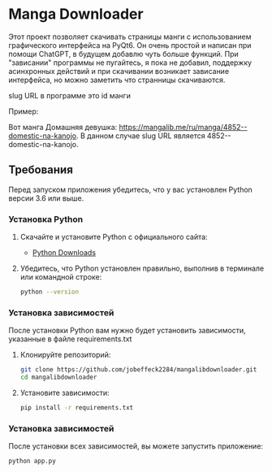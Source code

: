 # Manga Downloader

Этот проект позволяет скачивать страницы манги с использованием графического интерфейса на PyQt6. Он очень простой и написан при помощи ChatGPT, в будущем добавлю чуть больше функций. При "зависании" программы не пугайтесь, я пока не добавил, поддержку асинхронных действий и при скачивании возникает зависание интерфейса, но можно заметить что странницы скачиваются.

slug URL в программе это id манги

Пример:

Вот манга Домашняя девушка: https://mangalib.me/ru/manga/4852--domestic-na-kanojo. В данном случае slug URL является 4852--domestic-na-kanojo.

## Требования

Перед запуском приложения убедитесь, что у вас установлен Python версии 3.6 или выше.

### Установка Python

1. Скачайте и установите Python с официального сайта:
   - [Python Downloads](https://www.python.org/downloads/)

2. Убедитесь, что Python установлен правильно, выполнив в терминале или командной строке:
   ```bash
   python --version
### Установка зависимостей

После установки Python вам нужно будет установить зависимости, указанные в файле requirements.txt

1. Клонируйте репозиторий:
   ```bash
   git clone https://github.com/jobeffeck2284/mangalibdownloader.git
   cd mangalibdownloader
2. Установите зависимости:
   ```bash
   pip install -r requirements.txt
### Установка зависимостей

После установки всех зависимостей, вы можете запустить приложение:
   ```bash
   python app.py


